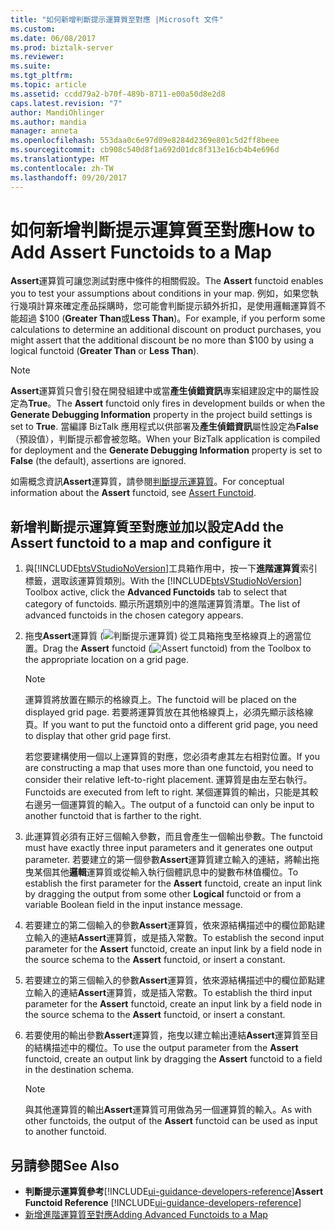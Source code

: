 ```yaml
---
title: "如何新增判斷提示運算質至對應 |Microsoft 文件"
ms.custom: 
ms.date: 06/08/2017
ms.prod: biztalk-server
ms.reviewer: 
ms.suite: 
ms.tgt_pltfrm: 
ms.topic: article
ms.assetid: ccdd79a2-b70f-489b-8711-e00a50d8e2d8
caps.latest.revision: "7"
author: MandiOhlinger
ms.author: mandia
manager: anneta
ms.openlocfilehash: 553daa0c6e97d09e8284d2369e801c5d2ff8beee
ms.sourcegitcommit: cb908c540d8f1a692d01dc8f313e16cb4b4e696d
ms.translationtype: MT
ms.contentlocale: zh-TW
ms.lasthandoff: 09/20/2017
---
```

# <a name="how-to-add-assert-functoids-to-a-map"></a><span data-ttu-id="a9a65-102">如何新增判斷提示運算質至對應</span><span class="sxs-lookup"><span data-stu-id="a9a65-102">How to Add Assert Functoids to a Map</span></span>
<span data-ttu-id="a9a65-103">**Assert**運算質可讓您測試對應中條件的相關假設。</span><span class="sxs-lookup"><span data-stu-id="a9a65-103">The **Assert** functoid enables you to test your assumptions about conditions in your map.</span></span> <span data-ttu-id="a9a65-104">例如，如果您執行幾項計算來確定產品採購時，您可能會判斷提示額外折扣，是使用邏輯運算質不能超過 $100 (**Greater Than**或**Less Than**)。</span><span class="sxs-lookup"><span data-stu-id="a9a65-104">For example, if you perform some calculations to determine an additional discount on product purchases, you might assert that the additional discount be no more than $100 by using a logical functoid (**Greater Than** or **Less Than**).</span></span>  
  
> [!NOTE]
>  <span data-ttu-id="a9a65-105">**Assert**運算質只會引發在開發組建中或當**產生偵錯資訊**專案組建設定中的屬性設定為**True**。</span><span class="sxs-lookup"><span data-stu-id="a9a65-105">The **Assert** functoid only fires in development builds or when the **Generate Debugging Information** property in the project build settings is set to **True**.</span></span> <span data-ttu-id="a9a65-106">當編譯 BizTalk 應用程式以供部署及**產生偵錯資訊**屬性設定為**False** （預設值），判斷提示都會被忽略。</span><span class="sxs-lookup"><span data-stu-id="a9a65-106">When your BizTalk application is compiled for deployment and the **Generate Debugging Information** property is set to **False** (the default), assertions are ignored.</span></span>  
  
 <span data-ttu-id="a9a65-107">如需概念資訊**Assert**運算質，請參閱[判斷提示運算質](../core/assert-functoid.md)。</span><span class="sxs-lookup"><span data-stu-id="a9a65-107">For conceptual information about the **Assert** functoid, see [Assert Functoid](../core/assert-functoid.md).</span></span>  
  
## <a name="add-the-assert-functoid-to-a-map-and-configure-it"></a><span data-ttu-id="a9a65-108">新增判斷提示運算質至對應並加以設定</span><span class="sxs-lookup"><span data-stu-id="a9a65-108">Add the Assert functoid to a map and configure it</span></span>  
  
1.  <span data-ttu-id="a9a65-109">與[!INCLUDE[btsVStudioNoVersion](../includes/btsvstudionoversion-md.md)]工具箱作用中，按一下**進階運算質**索引標籤，選取該運算質類別。</span><span class="sxs-lookup"><span data-stu-id="a9a65-109">With the [!INCLUDE[btsVStudioNoVersion](../includes/btsvstudionoversion-md.md)] Toolbox active, click the **Advanced Functoids** tab to select that category of functoids.</span></span> <span data-ttu-id="a9a65-110">顯示所選類別中的進階運算質清單。</span><span class="sxs-lookup"><span data-stu-id="a9a65-110">The list of advanced functoids in the chosen category appears.</span></span>  
  
2.  <span data-ttu-id="a9a65-111">拖曳**Assert**運算質 (![判斷提示運算質](../core/media/advanced-assert-functoid.gif "advanced_assert_functoid")) 從工具箱拖曳至格線頁上的適當位置。</span><span class="sxs-lookup"><span data-stu-id="a9a65-111">Drag the **Assert** functoid (![Assert functoid](../core/media/advanced-assert-functoid.gif "advanced_assert_functoid")) from the Toolbox to the appropriate location on a grid page.</span></span>  
  
    > [!NOTE]
    >  <span data-ttu-id="a9a65-112">運算質將放置在顯示的格線頁上。</span><span class="sxs-lookup"><span data-stu-id="a9a65-112">The functoid will be placed on the displayed grid page.</span></span> <span data-ttu-id="a9a65-113">若要將運算質放在其他格線頁上，必須先顯示該格線頁。</span><span class="sxs-lookup"><span data-stu-id="a9a65-113">If you want to put the functoid onto a different grid page, you need to display that other grid page first.</span></span> 
    >    
    >  <span data-ttu-id="a9a65-114">若您要建構使用一個以上運算質的對應，您必須考慮其左右相對位置。</span><span class="sxs-lookup"><span data-stu-id="a9a65-114">If you are constructing a map that uses more than one functoid, you need to consider their relative left-to-right placement.</span></span> <span data-ttu-id="a9a65-115">運算質是由左至右執行。</span><span class="sxs-lookup"><span data-stu-id="a9a65-115">Functoids are executed from left to right.</span></span> <span data-ttu-id="a9a65-116">某個運算質的輸出，只能是其較右邊另一個運算質的輸入。</span><span class="sxs-lookup"><span data-stu-id="a9a65-116">The output of a functoid can only be input to another functoid that is farther to the right.</span></span>  
  
3.  <span data-ttu-id="a9a65-117">此運算質必須有正好三個輸入參數，而且會產生一個輸出參數。</span><span class="sxs-lookup"><span data-stu-id="a9a65-117">The functoid must have exactly three input parameters and it generates one output parameter.</span></span> <span data-ttu-id="a9a65-118">若要建立的第一個參數**Assert**運算質建立輸入的連結，將輸出拖曳某個其他**邏輯**運算質或從輸入執行個體訊息中的變數布林值欄位。</span><span class="sxs-lookup"><span data-stu-id="a9a65-118">To establish the first parameter for the **Assert** functoid, create an input link by dragging the output from some other **Logical** functoid or from a variable Boolean field in the input instance message.</span></span>  
  
4.  <span data-ttu-id="a9a65-119">若要建立的第二個輸入的參數**Assert**運算質，依來源結構描述中的欄位節點建立輸入的連結**Assert**運算質，或是插入常數。</span><span class="sxs-lookup"><span data-stu-id="a9a65-119">To establish the second input parameter for the **Assert** functoid, create an input link by a field node in the source schema to the **Assert** functoid, or insert a constant.</span></span>  
  
5.  <span data-ttu-id="a9a65-120">若要建立的第三個輸入的參數**Assert**運算質，依來源結構描述中的欄位節點建立輸入的連結**Assert**運算質，或是插入常數。</span><span class="sxs-lookup"><span data-stu-id="a9a65-120">To establish the third input parameter for the **Assert** functoid, create an input link by a field node in the source schema to the **Assert** functoid, or insert a constant.</span></span>  
  
6.  <span data-ttu-id="a9a65-121">若要使用的輸出參數**Assert**運算質，拖曳以建立輸出連結**Assert**運算質至目的結構描述中的欄位。</span><span class="sxs-lookup"><span data-stu-id="a9a65-121">To use the output parameter from the **Assert** functoid, create an output link by dragging the **Assert** functoid to a field in the destination schema.</span></span>  
  
    > [!NOTE]
    >  <span data-ttu-id="a9a65-122">與其他運算質的輸出**Assert**運算質可用做為另一個運算質的輸入。</span><span class="sxs-lookup"><span data-stu-id="a9a65-122">As with other functoids, the output of the **Assert** functoid can be used as input to another functoid.</span></span>  
  
## <a name="see-also"></a><span data-ttu-id="a9a65-123">另請參閱</span><span class="sxs-lookup"><span data-stu-id="a9a65-123">See Also</span></span>  
-  <span data-ttu-id="a9a65-124">**判斷提示運算質參考**[!INCLUDE[ui-guidance-developers-reference](../includes/ui-guidance-developers-reference.md)]</span><span class="sxs-lookup"><span data-stu-id="a9a65-124">**Assert Functoid Reference** [!INCLUDE[ui-guidance-developers-reference](../includes/ui-guidance-developers-reference.md)]</span></span>   
-  [<span data-ttu-id="a9a65-125">新增進階運算質至對應</span><span class="sxs-lookup"><span data-stu-id="a9a65-125">Adding Advanced Functoids to a Map</span></span>](../core/adding-advanced-functoids-to-a-map.md)